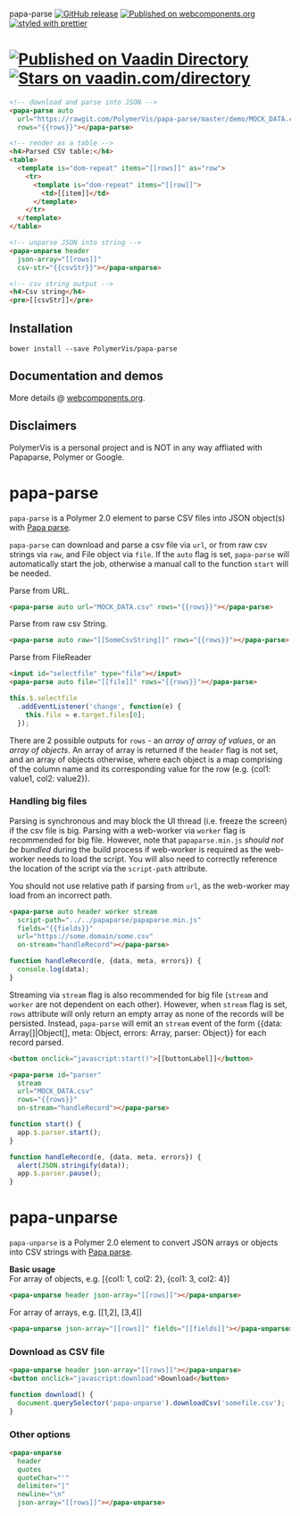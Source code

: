 papa-parse
[![GitHub release](https://img.shields.io/github/release/PolymerVis/papa-parse.svg)](https://github.com/PolymerVis/papa-parse/releases)
[![Published on webcomponents.org](https://img.shields.io/badge/webcomponents.org-published-blue.svg)](https://www.webcomponents.org/element/PolymerVis/papa-parse)
[![styled with prettier](https://img.shields.io/badge/styled_with-prettier-ff69b4.svg)](https://github.com/prettier/prettier)
  
[![Published on Vaadin  Directory](https://img.shields.io/badge/Vaadin%20Directory-published-00b4f0.svg)](https://vaadin.com/directory/component/PolymerVispapa-parse)
[![Stars on vaadin.com/directory](https://img.shields.io/vaadin-directory/star/PolymerVispapa-parse.svg)](https://vaadin.com/directory/component/PolymerVispapa-parse)
==========

<!---
```
<custom-element-demo>
  <template>
    <link rel="import" href="../polymer/lib/elements/dom-bind.html">
    <link rel="import" href="../polymer/lib/elements/dom-repeat.html">
    <link rel="import" href="papa-parse.html">
    <link rel="import" href="papa-unparse.html">
    <dom-bind>
      <template is="dom-bind">
        <next-code-block></next-code-block>
      </template>
    </dom-bind>
  </template>
</custom-element-demo>
```
-->
```html
<!-- download and parse into JSON -->
<papa-parse auto
  url="https://rawgit.com/PolymerVis/papa-parse/master/demo/MOCK_DATA.csv"
  rows="{{rows}}"></papa-parse>

<!-- render as a table -->
<h4>Parsed CSV table:</h4>
<table>
  <template is="dom-repeat" items="[[rows]]" as="row">
    <tr>
      <template is="dom-repeat" items="[[row]]">
        <td>[[item]]</td>
      </template>
    </tr>
  </template>
</table>

<!-- unparse JSON into string -->
<papa-unparse header
  json-array="[[rows]]"
  csv-str="{{csvStr}}"></papa-unparse>

<!-- csv string output -->
<h4>Csv string</h4>
<pre>[[csvStr]]</pre>

```

## Installation
```
bower install --save PolymerVis/papa-parse
```

## Documentation and demos
More details @  [webcomponents.org](https://www.webcomponents.org/element/PolymerVis/papa-parse).

## Disclaimers
PolymerVis is a personal project and is NOT in any way affliated with Papaparse, Polymer or Google.

# papa-parse
`papa-parse` is a Polymer 2.0 element to parse CSV files into JSON object(s)
with [Papa parse](http://papaparse.com/).

`papa-parse` can download and parse a csv file via `url`, or from raw csv strings via `raw`, and File object via `file`. If the `auto` flag is set, `papa-parse` will automatically start the job, otherwise a manual call to the function `start` will be needed.

Parse from URL.
```html
<papa-parse auto url="MOCK_DATA.csv" rows="{{rows}}"></papa-parse>
```

Parse from raw csv String.
```html
<papa-parse auto raw="[[SomeCsvString]]" rows="{{rows}}"></papa-parse>
```

Parse from FileReader
```html
<input id="selectfile" type="file"></input>
<papa-parse auto file="[[file]]" rows="{{rows}}"></papa-parse>
```
```javascript
this.$.selectfile
  .addEventListener('change', function(e) {
    this.file = e.target.files[0];
  });
```

There are 2 possible outputs for `rows` - an *array of array of values*, or an
*array of objects*. An array of array is returned if the `header` flag is not
set, and an array of objects otherwise, where each object is a map comprising
of the column name and its corresponding value for the row
(e.g. {col1: value1, col2: value2}).

### Handling big files
Parsing is synchronous and may block the UI thread (i.e. freeze the screen) if
the csv file is big. Parsing with a web-worker via `worker` flag is recommended
for big file. However, note that `papaparse.min.js` *should not be bundled*
during the build process if web-worker is required as the web-worker needs to
load the script. You will also need to correctly reference the location of the
script via the `script-path` attribute.

You should not use relative path if parsing from `url`, as the web-worker may
load from an incorrect path.

```html
<papa-parse auto header worker stream
  script-path="../../papaparse/papaparse.min.js"
  fields="{{fields}}"
  url="https://some.domain/some.csv"
  on-stream="handleRecord"></papa-parse>
```
```javascript
function handleRecord(e, {data, meta, errors}) {
  console.log(data);
}
```

Streaming via `stream` flag is also recommended for big file (`stream` and
`worker` are not dependent on each other). However, when `stream` flag is set,
`rows` attribute will only return an empty array as none of the records will be
persisted. Instead, `papa-parse` will emit an `stream` event of the form
{{data: Array[]|Object[], meta: Object, errors: Array, parser: Object}} for each
record parsed.

```html
<button onclick="javascript:start()">[[buttonLabel]]</button>

<papa-parse id="parser"
  stream
  url="MOCK_DATA.csv"
  rows="{{rows}}"
  on-stream="handleRecord"></papa-parse>
```
```javascript
function start() {
  app.$.parser.start();
}

function handleRecord(e, {data, meta, errors}) {
  alert(JSON.stringify(data));
  app.$.parser.pause();
}
```

# papa-unparse
`papa-unparse` is a Polymer 2.0 element to convert JSON arrays or objects into
CSV strings with [Papa parse](http://papaparse.com/).

**Basic usage**  
For array of objects, e.g. [{col1: 1, col2: 2}, {col1: 3, col2: 4}]
```html
<papa-unparse header json-array="[[rows]]"></papa-unparse>
```

For array of arrays, e.g. [[1,2], [3,4]]
```html
<papa-unparse json-array="[[rows]]" fields="[[fields]]"></papa-unparse>
```

### Download as CSV file
```html
<papa-unparse header json-array="[[rows]]"></papa-unparse>
<button onclick="javascript:download">Download</button>
```
```javascript
function download() {
  document.querySelector('papa-unparse').downloadCsv('somefile.csv');
}
```

### Other options
```html
<papa-unparse
  header
  quotes
  quoteChar="'"
  delimiter="|"
  newline="\n"
  json-array="[[rows]]"></papa-unparse>
```
